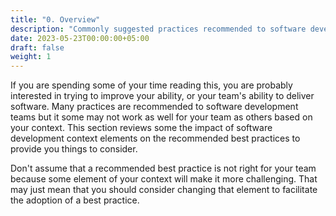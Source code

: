 ```yaml
---
title: "0. Overview"
description: "Commonly suggested practices recommended to software development teams and how they are impacted by the Elements of your software development context."
date: 2023-05-23T00:00:00+05:00
draft: false
weight: 1
---
```


If you are spending some of your time reading this, you are probably interested in trying to improve your ability, or your team's ability to deliver software.  Many practices are recommended to software development teams but it some may not work as well for your team as others based on your context.  This section reviews some the impact of software development context elements on the recommended best practices to provide you things to consider.

Don't assume that a recommended best practice is not right for your team because some element of your context will make it more challenging.  That may just mean that you should consider changing that element to facilitate the adoption of a best practice.